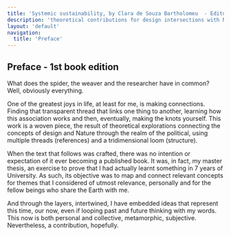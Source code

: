 ```yaml
---
title: 'Systemic sustainability, by Clara de Souza Bartholomeu  - Editora Sabiá'
description: 'theoretical contributions for design intersections with Nature and the political.'
layout: 'default'
navigation:
  title: 'Preface'
---
```


<link rel="stylesheet" href="/css/9786599492931/style-green.css">

## Preface - 1st book edition

What does the spider, the weaver and the researcher have in common? Well, obviously everything.

One of the greatest joys in life, at least for me, is making connections. Finding that transparent thread that links one thing to another, learning how this association works and then, eventually, making the knots yourself. This work is a woven piece, the result of theoretical explorations connecting the concepts of design and Nature through the realm of the political, using multiple threads (references) and a tridimensional loom (structure). 

When the text that follows was crafted, there was no intention or expectation of it ever becoming a published book. It was, in fact, my master thesis, an exercise to prove that I had actually learnt something in 7 years of University. As such, its objective was to map and connect relevant concepts for themes that I considered of utmost relevance, personally and for the fellow beings who share the Earth with me. 

And through the layers, intertwined, I have embedded ideas that represent this time,  our now, even if looping past and future thinking with my words. This now is both personal and collective, metamorphic, subjective. Nevertheless, a contribution, hopefully. 
